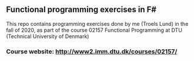 ## Functional programming exercises in F#

This repo contains programming exercises done by me (Troels Lund) in the fall of 2020, as part of the course 02157 Functional Programming at DTU (Technical University of Denmark)

### Course website: http://www2.imm.dtu.dk/courses/02157/